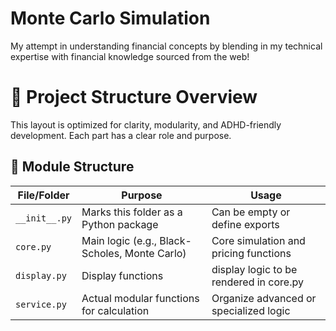 # Monte Carlo Simulation
My attempt in understanding financial concepts by blending in my technical expertise with financial knowledge sourced from the web!

# 🧠 Project Structure Overview

This layout is optimized for clarity, modularity, and ADHD-friendly development. Each part has a clear role and purpose.

## 📁 Module Structure

| File/Folder               | Purpose                                         | Usage                                      |
|---------------------------|-------------------------------------------------|--------------------------------------------|
| `__init__.py`             | Marks this folder as a Python package           | Can be empty or define exports             |
| `core.py`                 | Main logic (e.g., Black-Scholes, Monte Carlo)  | Core simulation and pricing functions      |
| `display.py`              | Display functions                              | display logic to be rendered in core.py    |
| `service.py`              | Actual modular functions for calculation       | Organize advanced or specialized logic     |